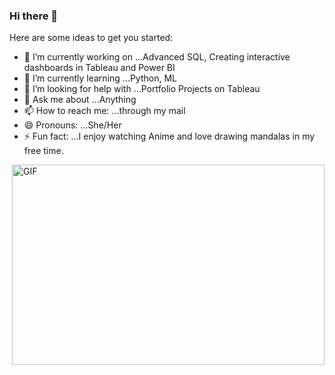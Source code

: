 ### Hi there 👋



Here are some ideas to get you started:

- 🔭 I’m currently working on ...Advanced SQL, Creating interactive dashboards in Tableau and Power BI
- 🌱 I’m currently learning ...Python, ML
- 🤔 I’m looking for help with ...Portfolio Projects on Tableau
- 💬 Ask me about ...Anything
- 📫 How to reach me: ...through my mail
- 😄 Pronouns: ...She/Her
- ⚡ Fun fact: ...I enjoy watching Anime and love drawing mandalas in my free time.

<!-- code gif-->
<img align="right" alt="GIF" src="(https://user-images.githubusercontent.com/129833043/229727008-f3fde870-716b-4368-b305-b46834deace8.gif)" width="500" height="320" />
